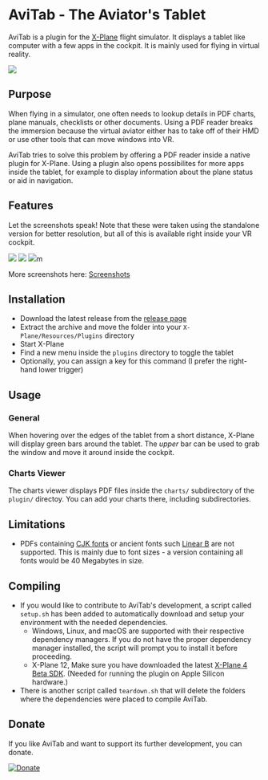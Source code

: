# AviTab - The Aviator's Tablet

AviTab is a plugin for the [X-Plane](http://www.x-plane.com/) flight simulator.
It displays a tablet like computer with a few apps in the cockpit. It is mainly
used for flying in virtual reality.

![](screenshots/launcher.jpg)

## Purpose
When flying in a simulator, one often needs to lookup details in PDF charts, plane manuals,
checklists or other documents. Using a PDF reader breaks the immersion because the virtual aviator
either has to take off of their HMD or use other tools that can move windows into VR.

AviTab tries to solve this problem by offering a PDF reader inside a native plugin for X-Plane.
Using a plugin also opens possibilites for more apps inside the tablet, for example to display information
about the plane status or aid in navigation.

## Features
Let the screenshots speak! Note that these were taken using the standalone version for better resolution,
but all of this is available right inside your VR cockpit.

![](screenshots/charts.jpg)
![](screenshots/map.jpg)
![](screenshots/airports.jpg)m

More screenshots here: [Screenshots](screenshots/)

## Installation

* Download the latest release from the [release page](https://github.com/fpw/avitab/releases/latest)
* Extract the archive and move the folder into your ``X-Plane/Resources/Plugins`` directory
* Start X-Plane
* Find a new menu inside the ``plugins`` directory to toggle the tablet
* Optionally, you can assign a key for this command (I prefer the right-hand lower trigger)

## Usage

### General
When hovering over the edges of the tablet from a short distance, X-Plane will display green bars around the tablet.
The _upper_ bar can be used to grab the window and move it around inside the cockpit.

### Charts Viewer
The charts viewer displays PDF files inside the ``charts/`` subdirectory of the ``plugin/`` directoy. You can add your
charts there, including subdirectories.

## Limitations

* PDFs containing [CJK fonts](https://en.wikipedia.org/wiki/List_of_CJK_fonts)
  or ancient fonts such [Linear B](https://en.wikipedia.org/wiki/Linear_B) are not supported.
  This is mainly due to font sizes - a version containing all fonts would be 40 Megabytes in size.

## Compiling

* If you would like to contribute to AviTab's development, a script called `setup.sh` has been added to automatically
  download and setup your environment with the needed dependencies.
  * Windows, Linux, and macOS are supported with their respective dependency managers.  If you do not have the
    proper dependency manager installed, the script will prompt you to install it before proceeding.
  * X-Plane 12, Make sure you have downloaded the latest [X-Plane 4 Beta SDK](https://developer.x-plane.com/sdk/plugin-sdk-downloads). (Needed for running the plugin on Apple Silicon hardware.)
* There is another script called `teardown.sh` that will delete the folders where the dependencies were
  placed to compile AviTab.

## Donate
If you like AviTab and want to support its further development, you can donate.

[![Donate](https://img.shields.io/badge/Donate-PayPal-green.svg)](https://www.paypal.com/cgi-bin/webscr?cmd=_donations&business=folke%2ewill%40gmail%2ecom&lc=US&item_name=AviTab&no_note=0&cn=Message%20to%20the%20developer%3a&no_shipping=1&currency_code=EUR&bn=PP%2dDonationsBF%3abtn_donateCC_LG%2egif%3aNonHosted)
